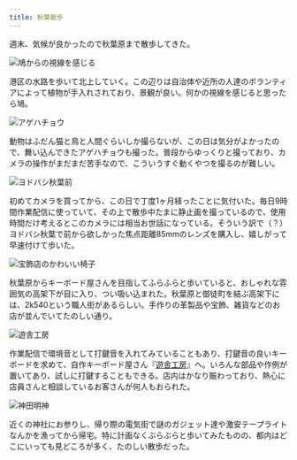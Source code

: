 ```yaml
---
title: 秋葉散歩
---
```

週末、気候が良かったので秋葉原まで散歩してきた。

![](https://lh3.googleusercontent.com/docs/ADP-6oHHVlYNoARqiHQ0rFtgXGIsDJuTS1QkOevzK4WSnG5UYBEfFZFBkjiBQlv8y04xtb3wb9dG0GfkmvEiRFbtzNTCqFoDz1P5EZ2Q64Hgbo2K3j_ZwDkIkEpxvQigvZpBOX9JEX1t53ED9ccDVMGCpX-nu0D3-Qw6yhBGSfqD8v4iHgiR2-U6oFDy-zExOeBZU-OrUjgbnjBoB-A81nxnvTjBzwR45rZZQ52buC-vXod6IcYu-d3K-XokckPmZiZVwSi0Y95cr7a7RM_vVYtfAnf2psy_q0zX8sPkFgjvpKFgpRCeQKxtU89IWmnQUTBUSTFdRLk5BSsVsLutUk-H90EG2Ai4EEJa4n0UBEBV9h5zkxTa33KjCsbaSUsSZA1ydpaDIeN_dh4rcdK8eze5hjzQthm49bZ8TP5wyKdHwrbLBErmZcGGyc-5BZat7Wcpocc61u2GETcgypLOjhZ4roVQYUfqT8KDMmBrpSEsDL5C1O7oAFR7ctnIMEqvFi1-4QwtlkK8tnX0UjHOT2w_c-LgAasXr8E6ojfWzjvElZrWknOvJsmivk_kbXAbt5sLLOLeNZQHFwezHT6AC4jqdCZNJfk-8MHMGzlPVqA367Lz-Bz_QTISR6DZBqI7MNLz75TXaD7xJZJpDsOzKr0EM-n0nIpESQqyAVn_6fGauFsZc5DZwcmXpI8joQ_U_-OBXvMpcSLqwyXruLWnnS3Wj-0OhCt4wlwf0wIzYcPsvd3Kcaal52Vq4OZJiJisPybglhNIyr8TtZSrIAziMZ3Z7Ngf1RlxM6gypq-nHvR2TE3--2ZjgZWBsanD1w323NRvRcQM33NFgCr478ajYVfqd6HWs6Ucmxpk1neM2ELP4v7SMcb2Wl6aRWxLosYcAS0turPKvcCssTDYBBDxlg9t4CL_M56KRmk3tvZWpHLG_n3oT9nXC9pGafBHAcs2Um_3dbPim7paUqSBoeSxdprzLio12RJc0XKNRnxomuolp9qYnCuA5tCOESqqp8v5YaQnwPGNwscN9WP1gZO-bTYqpc0345jWaIYQkspXxp59hgPBg7Sev4MZVI_1zkvgsjOtNiFj6VJOPTPesYNwMHQfVYI-SS63K5ElWNZ1nL2xexR8qdLp7jccUKINUgt5iIocDdchHGytVpOoMysIsYYgQ72Nf9BwVqVxGwP5HnoQ1Pv3u2l8t3pvjOBi0bPxWNykLl0gfDUM1Qw2fgKJMtCRbpfcf-w9ubhOR0KOY6WbSaq90kKDTA "鳩からの視線を感じる")

港区の水路を歩いて北上していく。この辺りは自治体や近所の人達のボランティアによって植物が手入れされており、景観が良い。何かの視線を感じると思ったら鳩。

![](https://lh3.googleusercontent.com/docs/ADP-6oEfRmEy8jf-a1gu2jQol_5HKJWPx3GymImiXpKCKKQHflJwsAiBLJ18yaMArvACXqRZbt0v4xEa-6WfordrNFHUX_LWGxkdEsgwVNRbULCox-sBEiqKtP-Ch_8-RPQXbYVNDu9z-NA-z_8rs1p4E0EpBqPIHBmTSxNiu9lRhmLSKd3hpOJRRnuB2F481kJtsfkOaYQ-r75U_08XGVvFToGOuFhZdu7qgl-rz7HmBPqGvfRcVNPcztptItj28K9mnbs6sQhdVghIlTKWeqE3y2_uvkUUy10asIdBt2n0cijAdu4NVqisQb1Zbfve3Ng6ZTNixUMLn7jD2QdWTF_xHYXSYQYalDYDMnBN-dx9E_cLKwehUktMOhpKe0t4Snb2ERwkSAsWyX2J3zOnBSJcVpKd92RFpHcre_1QWfOEP1kDNvLKTpIf-izTpXz_HxuDD1faAjl-TcYIHpSe8o0aJhf_OkYot-1RMzbyBv_pUQZ6PPY4CLjxjcF3XYS3YWMUtlLFcBhSZuLYCP5ow9VabZOaj0H3qMKxGt1z5tXm45sWiHelXALRGlgwQYvkhtFGAM7Ou10_aIVeQCqriXSWmnJAJKhQCoZ-nidFLqTBSbz2dvOy_EFXe7HSugI59a4fHgTKHEm6HsUcHyOJMh0mTNO1J2eyd1ohHjxKzwKsNszdYeaGQPBFUTEknkYK1jgAmJKPi189IiW1n13H9FsqzNTb3_0FvBA92jTgh8Dt14A5aQ1x7p9hzL22dMBlMFzHwei4MO9Cxch4UcPsb-A9GURCJvawps2PgCVVAy6M65s2TliBHEEbniz6NiJMh9Pq9xl8fBOFDIHVr1yg2zaLsK_eUtEeYEGmH7FSxS8zQtz1c3a73d2_jR459pEm5Y7KkoLvQX-qCVO7uv-hNyyANYpuE_n4TadwfyNEYxv8eoWxx4ZMKRobFXQzP-YsTCNVZZ4nw346kSJcVUJ9S5ELzjvFgWUi-WzPcWgAWr5GPfuryQ4FSMzJ_2G6pjQCyUlMvabK5WBZBS9ChUtAQoriJvZU0AE0Em3OqD-fo0vSyTsglM43mw9O7_tUMuBff4H4x31BBphA4JCQGzetPKFizP_rnCkqrxuIcMRKDeYMp_GiCq3GBGtXp9XqPXAxSoTa6ndd1iWvL6lbgbcth5SUYjSaVLgG6UQ8CUmvWlM0AJd7zWGaeV3HpkrAjo4zzmuLSQI24s3jsVb6ayC6xsFmyFKCj5QFgYbwPK6xyM8JiwFUFlsKAg "アゲハチョウ")

動物はふだん猫と鳥と人間ぐらいしか撮らないが、この日は気分がよかったので、舞い込んできたアゲハチョウも撮った。普段からゆっくりと撮っており、カメラの操作がまだまだ苦手なので、こういうすぐ動くやつを撮るのが難しい。

![](https://lh3.googleusercontent.com/docs/ADP-6oFsRyMq-gUk5Tju3BWRf0Ze37IGrpkcvBymeOLNOvR9qCCJ60JJDCeecZzUFJhkDn-oP_ySyii8thxMLmYu5exg_QfM4QQDOw_c0wPdfqQWr_gHxYzqJ4TFtKkL0PxlNKUV0RkAMW6wMr7oK3QTz9-HYYza64s8einiSk2ee2Pg-5S_9rJrzCp_dKAtXwZxhssFFLucEOU50UGx11sBuT3tMN4wjqfTi-p03kgyD2G3kylGLXff-llMmUq2GuKAdBxoPc14nOfBOvLQYPscQQe29cQLb7RXDCAGgqe2UZbpTNxZk3Wp4zO4VwwbWwQAylUyI4bDJubI2V3xMZRLAdDRHzQle5_N7mKU9UX6K3m1SGFJADYt7mddUILeGWGT-io1UZFZz_RFsJRdPKRDUvQR7cPBngIrJrF9M3VW82GPTCPH3nClTuRX81eoqDV82vvAOF_iI1Zrh0P4Ni8-8n6JrTjAAMqNUUu5_z7B4KTTwcdjMaylkEZyCNL6crSN4YuM1q-kH6dszeo9QyliFzDpGcRVI-b0OJEBPOo0WBVB-vwLcJYDk79GWAEQnbVBQ2_TEOW75JHCCUxdJ2_JxFg0VSmjJBhtE9yEoyUfjqkBCN6n1ivj-MiIE5aUyxewChsxOvKnbxOwUPGwqkz9xJGHPZZXxcRBHtqtxyRc_dKyuzUnhuCrdSqhm11RHtv3YqtydHGIYYwWcSTHwBwCgkJapq2LZXsBXMiQ_1V6bmAoK-eMJTffMAGOAnbJtJlGKpJuUrFF94iYuVFE-A_JaMeCVYQ4NQjiLe1DjHayriEqfq2FQD4oPYkZQUObEuIl7bx5dwA8ChNeSQ_2clbFay_2VDzdgePJtYjTmSB593nu4KsrQjD9UZtEsQZ9NePHgLbIuid-UIf2CQ5RL8Kf2yVMp1WV4PaTDO08ORVJmoxpPsMpvUlvxaDdTsd2UEc-0qvGqEfQJbDFlQ5MGEtpKxBz_R3oQ9UIq47Yf4bJLFpuQtCQV1YAG44es5G69ACq6nnnDLvpK62a6ctvMZVsTZ07EedtkSYYH9BiC2Xt8fqANeec0pP5slDt-Z3bYWKhLWTPwDlxHKO8oEnKrDSXIyqKR89p54G-5k57XMZTF-0LgvE-eyf3MJ2_tC_0pFJ2ZcKj2qN_ACm6bxHKf07HM5XaN99H4ZQm322RaXpxAygKIUrfD-dmZTt8IwdJ0kTm5HlLLA45vOKCNyWZoy7n77BT6WnxdmG9vCMnf9d18O2T1i4ltg "ヨドバシ秋葉前")

初めてカメラを買ってから、この日で丁度1ヶ月経ったことに気付いた。毎日9時間作業配信に使っていて、その上で散歩中たまに静止画を撮っているので、使用時間だけ考えるとこのカメラには相当お世話になっている。そういう訳で（？）ヨドバシ秋葉で前から欲しかった焦点距離85mmのレンズを購入し、嬉しがって早速付けて歩いた。

![](https://lh3.googleusercontent.com/docs/ADP-6oGnPenurQcRVZQUmGyMX6u0mTRG8X68D9LnN4R37l3Kaj955Tn4uycWoJmrTic4dIQYWqUGhzZwnRr4x2OQx8iICFKVTH4P-cyTVhTTXzKjMgwkjWeBpGrbNE2OxPlj2AkuPu0cL8D6sxfb5UVQdz7_VcSH2lG97Gfx_f6bynONQpC658bS97FJwTuGKiMQcdEVEGAOebWhC0npF2_8SgwOLBUl4scIHYVnWrU5kvORuMQtUlpY0eit_-iY-gvX_Cs0gTRqf5UUtqYgBNometcR5OHndwdbSGfCv99NAau1kFjTHMJMRohwsGH50WYEZvzG9MxiZ2cgjKe3YgJi4dv6NP0uFQsbGVLe8LnO7nEYDtqkx8eqTQINhEyqbaXpa0WlrPQCjhzkDqBHLD0Jm0zbWPQ0TPYfI42Y6-cQVWpH96IFs0_IGAaQqaYZezHaAaPBcTJwpSO6Br1jNHqtw2_CAAWBl6-eDlZbDJUCWhrGr8NhE79SNfTGE9uzFDDDaHTtW_-U42euQFJr7pSa5qna2xOjdou9YurRqR8mp4I_UPcgNU4U-vd4rq1yR5hBXgkqCCGgTfzM91aYq7NDJl8IanrFNLI6N8MwhobTCBaqwrXvBmMdUUt6iBVfw9Rpdvy8nlWb6Z4CB1mKWXiT_RsBpufUfkMRoS0WeAmZChwxtYqJ9Z-9z7Du7rzJA5dBMDx06bRsqWUcyUYL1o1g_FaJTNdg4TrjyaDu2i34gKIInZo1DBgnkKm_8K4Ko0jXlnnGOo6lP-2SkO99Jlxq82-zd3x0hKGjebFyjQUNeXyAOsr6cVLInNGeLHezRxTG5Ef7I-8QSmbzbWE7V-AwEjTPtiZloZQS57utK68d2bg-cv-NwCviT4kcJWiX2gIMv_VdL1Ln1Ly9OjM4I92wAPnX-mmZaFzEU3AalRQ2-SBRtHZ7MVeF7F0mLAtst4UYlhfQ4_vgMag9gMXM_eRd49LD09zXxvb8eOvd6vgbpgvCrF3e9U409dsLiUuekm8733AfNdu3XfjAGUQarfTBcxp6a6ILp1WPtTLj829THwj2lapgqnuD1Vf3qIB0exp-bwh422eNQuPCaiBRuAWLalFkxrBXaOFID2P4W4VlVMCjKvjytZ2OzWoE36P90AIq0QSqbbjtEeGgTOIozmTzWZ2QpITsMLdPiVDU5FHlZoL-gyGLiIBNeO8N9r9ac6MVaNJa4PZMfhWG0ifdERfuc06PBbR1yoeCY2jhaTr2Mhha3sDnIw "宝飾店のかわいい椅子")

秋葉原からキーボード屋さんを目指してふらふらと歩いていると、おしゃれな雰囲気の高架下が目に入り、つい吸い込まれた。秋葉原と御徒町を結ぶ高架下には、2k540という職人街があるらしい。手作りの革製品や宝飾、雑貨などのお店が並んでいてたのしい通り。

![](https://lh3.googleusercontent.com/docs/ADP-6oHr8WVU3ovewt7ctfzCn7_fLgSHVpb0d5GRhb6_CYvmMo5OMeOzfkx5GNueo_8AfQxGg5uO5f-VrrWpfOTD_dHfculP-Omd_uAhxXpXbe18_9WbUq4mZUYvMXuQeRjifsBNfmnbXoM-N-B7BKwQjnrYmbGOf_igTGUkdkYeRgq8B6VFKhm3OY6RffcaK9dIwjyXQtxClmuPEqVGxj41iQLms0gjmJUlPp4z33w_HwV8GZYZYKf2WNfsWt-mIV6D8Ef0BrF5hs1CAv0p6aN0IeK1kWYZQz47DLrzExgWVVzyN_0JXeLpZtldsdm_8laXqKmOChiGcr1SYt8K6uBJanYBQlQhOXT2o4icewMfMchE_u8Z2fGiLvDClw5gYM65_ClY5o7qcRmMspw21Xb-KhvOdgXw7HLhauWZx3STFzXscqeyVinJuPbv0wum0J_CoQVjH7e00gSIpvf4DFZI7XJiYgRv7kWlw5dCz5Rq_4nwRCHwJtnZX9rOfzSxDigpQne2ON8bdp5paOMigLCngesah6iSJRZTVIcHYHH2ot_MJ_YHXigesaJGmVj35Tbi5cE7MHG8PQ-i4v-DP288u4xHfEZIgkk7c-hFlDdqKztouKMV703MLTKTY2KM9y3aj3LPVp1nRGkNLHlbc8TXuv3sVFkuzDD5-qe1KdSDQk3QWIHjmNE28D9TddBc6BhbutSFDVVaFAhxoQ9PZngYa5lyhhDG4YTMhAnsgOYCQPJEgfgLckaR2B-6cjW5LTHl5SP0jYUdPfHBKKaa0dSgXX7iPwnQmGp6rsr4NAPAyEn110r86mWAzrqGM0LqJOwJZDqVqAPP5WPDsgmAxve5lGMYGmYRul9hQHD6mIIHN2o0zk1tT7VbUzQi6y6zblBnA_E7q9LmBuveLXCRxYn4M0uBYYKNUJ-gfDfIhog2EBMi0jvaGosE6_7SPuJTd4p2UIDt5cNLqixODykTIevbvL845cdQqsXiMpN-nw2_mxkbTFB8JXQaa9TMNV0ouIGbGFcNekgYxQP_mVrIo48cwQPjLEOng1-rydGy7VxxyDdfO8SqT7gy59Z04c0A3d8GIKUodQU8INvfzZhlBimMXVp72EOmfWtE3Ok60dJEqSY4JCemZzhAja6OTCrChQrCwKg_WjGvwfR-Hw26OGPn56AL_V6ElC276Dmk0KmIjP1wbZZyiRCZ_C5d4WSa1pN2t9aMmp_xgJal1ADipAEfE6Prs-rRBsUdbnkE_k3OmGC1O8yIdQ "遊舎工房")

作業配信で環境音として打鍵音を入れてみていることもあり、打鍵音の良いキーボードを求めて、自作キーボード屋さん『[遊舎工房](https://yushakobo.jp/)』へ。いろんな部品や作例が置いてあり、試しに打鍵することもできる。店内はかなり賑わっており、熱心に店員さんと相談しているお客さんが何人もおられた。

![](https://lh3.googleusercontent.com/docs/ADP-6oGRbYFGYoA6K7DD1dMdfK9QuMN8jSLWtJsGam8TxOphlCVVfw_xgXHQWKaRbfV8VJ5WnBB3U83zcMjD1DKZ7nhIw8kWV165YQRiYeU1z26sI2dJ5xFd_s25b24_0UQZb58ghG7irZpGsmA4T7ZIoWGUWRaHSxU2WzsiWQ34O31ksEdEe_jFwfNahCWjGTAm77NVc2TF_HkZZ8EVTxhlgpEmwk9bXdoazZdPjpK57U9Dwm9CtYcmiUbA4pzDK1PeOtUr_65yW1QBzPSSFlxOgp-oMHwpj4AgTUYrwC8_5RlUNWdePoUtg-3vgJ33EggQfnHf47q8pe--zcVcYpuZ4jXZQ0niFLs8-YSz79QrRjNrPFWKsCbCngq-udVGf4I0eloVdiXrIH5riPFClrSSJWT1mAr1NkPHzw0z9eynCj-nc02mTPHXU6-lZNSUXp9NGGtzHoJxgHua2qfuuBNa1qcHCAhxjpVFiT7Yqjrw4ekwXcng6YA3n9nR5-y7sKbu9wHDChHGGpqKnTgARPuGT9C7gw7IysvtAwc9Nu6jOPt9rzAlHobbXjGif5tIm-H-z1KF8A_by3IoPgsEHqtLY1y2EnJ1HtTxzrKBOYnojpngn0TgvUBQ6MS4ASQWpT93zS1NW_oJOl5rD1xyQO1u-D1doDV2NwDJDWeL3mC0BSmZXHalqe7G5j8GfVuYET8GAaswUINcsHpDBoo9N-io62bY9NBTaoYffjvfwHebdAgInNGNgeFSa8EqoVjm2UIlcVSQkXOpFZAb_wkCCX4bpil0Eb4hBOROBB62FExA2YzWne6S3DcRC3CTm7Tt3IE3PWr_M9dPF-5HTr2X0pPZDMtF2CQAZtYyYvd4JqDAgoA8w-HGWYmmAuZGJTN1u538JTctJNXp5auZPM-nvh3Bf-NLBBlvhL-E1ctfgVgGTcFbj8tJQh18sb-gLDbk6S3VYOytH5zBlJ4k3qiwNYZVQUmaf0zdifkRyqrFsUku6ReWp4C2nRn_Q4t6xHLjY_4Vy4DY8edGbATpHTSWLiykuvY7kn4jHwr01HfHvfOL4O16sgmNS0rtc1I24VhHfBE2VSf7fScmOSwehwj1A_UIiw72xp0sLz17eZVtKwWHnSIqF0TlOPM2MfWNVkXPZDUgK12GfvC2ZCPnCE7IToqw7NSTpr9BvVi72inwedwEaVCMgez22rX4K23uw9InuPXDMpxk6zRml-XLn9tPymV14DbmFcqTrHGQeSIgQuTbFBPmDKiqDg "神田明神")

近くの神社にお参りし、帰り際の電気街で謎のガジェット達や激安テープライトなんかを漁ってから帰宅。特に計画なくぶらぶらと歩いてみたものの、都内はどこにいっても見どころが多く、たのしい散歩だった。
